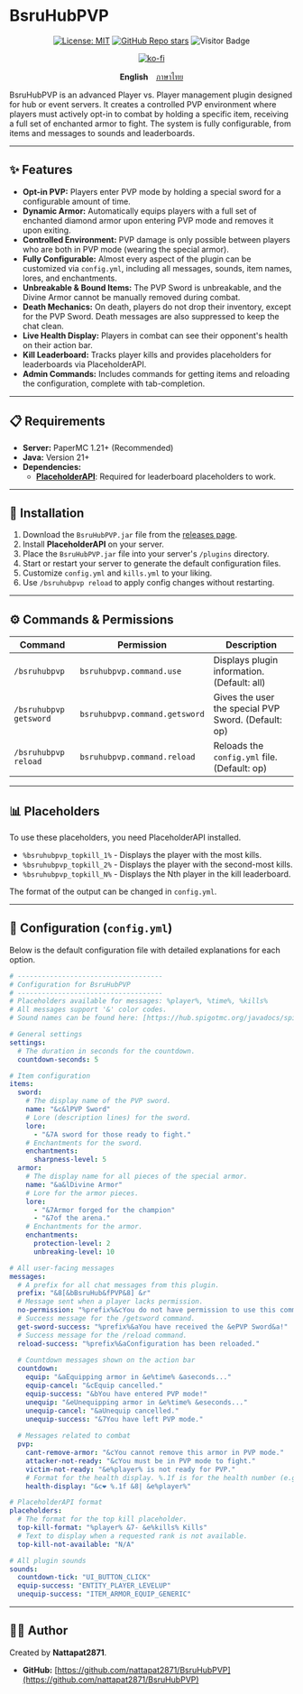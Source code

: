 # BsruHubPVP


<div align="center">

[![License: MIT](https://img.shields.io/badge/License-MIT-yellow.svg)](https://opensource.org/licenses/MIT)
[![GitHub Repo stars](https://img.shields.io/github/stars/Nattapat2871/BsruHubPVP?style=flat-square)](https://github.com/Nattapat2871/BsruHubPVP/stargazers)
![Visitor Badge](https://api.visitorbadge.io/api/VisitorHit?user=Nattapat2871&repo=BsruHubPVP&countColor=%237B1E7A&style=flat-square)

[![ko-fi](https://ko-fi.com/img/githubbutton_sm.svg)](https://ko-fi.com/Nattapat2871)

</div>

<p align= "center">
        <b>English</b>　<a href="/README_TH.md">ภาษาไทย</a>


BsruHubPVP is an advanced Player vs. Player management plugin designed for hub or event servers. It creates a controlled PVP environment where players must actively opt-in to combat by holding a specific item, receiving a full set of enchanted armor to fight. The system is fully configurable, from items and messages to sounds and leaderboards.

---

## ✨ Features

- **Opt-in PVP:** Players enter PVP mode by holding a special sword for a configurable amount of time.
- **Dynamic Armor:** Automatically equips players with a full set of enchanted diamond armor upon entering PVP mode and removes it upon exiting.
- **Controlled Environment:** PVP damage is only possible between players who are both in PVP mode (wearing the special armor).
- **Fully Configurable:** Almost every aspect of the plugin can be customized via `config.yml`, including all messages, sounds, item names, lores, and enchantments.
- **Unbreakable & Bound Items:** The PVP Sword is unbreakable, and the Divine Armor cannot be manually removed during combat.
- **Death Mechanics:** On death, players do not drop their inventory, except for the PVP Sword. Death messages are also suppressed to keep the chat clean.
- **Live Health Display:** Players in combat can see their opponent's health on their action bar.
- **Kill Leaderboard:** Tracks player kills and provides placeholders for leaderboards via PlaceholderAPI.
- **Admin Commands:** Includes commands for getting items and reloading the configuration, complete with tab-completion.

---

## 📋 Requirements

- **Server:** PaperMC 1.21+ (Recommended)
- **Java:** Version 21+
- **Dependencies:**
    - [**PlaceholderAPI**](https://www.spigotmc.org/resources/placeholderapi.6245/): Required for leaderboard placeholders to work.

---

## 🚀 Installation

1.  Download the `BsruHubPVP.jar` file from the [releases page](https://github.com/nattapat2871/BsruHubPVP/releases).
2.  Install **PlaceholderAPI** on your server.
3.  Place the `BsruHubPVP.jar` file into your server's `/plugins` directory.
4.  Start or restart your server to generate the default configuration files.
5.  Customize `config.yml` and `kills.yml` to your liking.
6.  Use `/bsruhubpvp reload` to apply config changes without restarting.

---

## ⚙️ Commands & Permissions

| Command                     | Permission                    | Description                                  |
| --------------------------- | ----------------------------- | -------------------------------------------- |
| `/bsruhubpvp`               | `bsruhubpvp.command.use`      | Displays plugin information. (Default: all)  |
| `/bsruhubpvp getsword`      | `bsruhubpvp.command.getsword` | Gives the user the special PVP Sword. (Default: op) |
| `/bsruhubpvp reload`        | `bsruhubpvp.command.reload`   | Reloads the `config.yml` file. (Default: op) |

---

## 📊 Placeholders

To use these placeholders, you need PlaceholderAPI installed.

-   `%bsruhubpvp_topkill_1%` - Displays the player with the most kills.
-   `%bsruhubpvp_topkill_2%` - Displays the player with the second-most kills.
-   `%bsruhubpvp_topkill_N%` - Displays the Nth player in the kill leaderboard.

The format of the output can be changed in `config.yml`.

---

## 📝 Configuration (`config.yml`)

Below is the default configuration file with detailed explanations for each option.

```yaml
# ------------------------------------
# Configuration for BsruHubPVP
# ------------------------------------
# Placeholders available for messages: %player%, %time%, %kills%
# All messages support '&' color codes.
# Sound names can be found here: [https://hub.spigotmc.org/javadocs/spigot/org/bukkit/Sound.html](https://hub.spigotmc.org/javadocs/spigot/org/bukkit/Sound.html)

# General settings
settings:
  # The duration in seconds for the countdown.
  countdown-seconds: 5

# Item configuration
items:
  sword:
    # The display name of the PVP sword.
    name: "&c&lPVP Sword"
    # Lore (description lines) for the sword.
    lore:
      - "&7A sword for those ready to fight."
    # Enchantments for the sword.
    enchantments:
      sharpness-level: 5
  armor:
    # The display name for all pieces of the special armor.
    name: "&a&lDivine Armor"
    # Lore for the armor pieces.
    lore:
      - "&7Armor forged for the champion"
      - "&7of the arena."
    # Enchantments for the armor.
    enchantments:
      protection-level: 2
      unbreaking-level: 10

# All user-facing messages
messages:
  # A prefix for all chat messages from this plugin.
  prefix: "&8[&bBsruHub&fPVP&8] &r"
  # Message sent when a player lacks permission.
  no-permission: "%prefix%&cYou do not have permission to use this command."
  # Success message for the /getsword command.
  get-sword-success: "%prefix%&aYou have received the &ePVP Sword&a!"
  # Success message for the /reload command.
  reload-success: "%prefix%&aConfiguration has been reloaded."
  
  # Countdown messages shown on the action bar
  countdown:
    equip: "&aEquipping armor in &e%time% &aseconds..."
    equip-cancel: "&cEquip cancelled."
    equip-success: "&bYou have entered PVP mode!"
    unequip: "&eUnequipping armor in &e%time% &eseconds..."
    unequip-cancel: "&aUnequip cancelled."
    unequip-success: "&7You have left PVP mode."
    
  # Messages related to combat
  pvp:
    cant-remove-armor: "&cYou cannot remove this armor in PVP mode."
    attacker-not-ready: "&cYou must be in PVP mode to fight."
    victim-not-ready: "&e%player% is not ready for PVP."
    # Format for the health display. %.1f is for the health number (e.g., 18.5).
    health-display: "&c❤ %.1f &8| &e%player%"

# PlaceholderAPI format
placeholders:
  # The format for the top kill placeholder.
  top-kill-format: "%player% &7- &e%kills% Kills"
  # Text to display when a requested rank is not available.
  top-kill-not-available: "N/A"

# All plugin sounds
sounds:
  countdown-tick: "UI_BUTTON_CLICK"
  equip-success: "ENTITY_PLAYER_LEVELUP"
  unequip-success: "ITEM_ARMOR_EQUIP_GENERIC"

```

---

## 🧑‍💻 Author

Created by **Nattapat2871**.
- **GitHub:** [https://github.com/nattapat2871/BsruHubPVP](https://github.com/nattapat2871/BsruHubPVP)